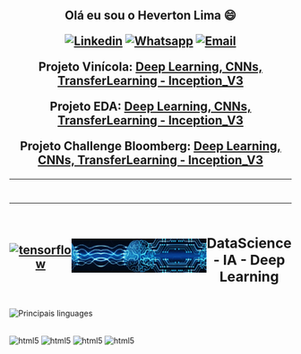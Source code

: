 <h2 align="center">

Olá eu sou o Heverton Lima 😄  

[![Linkedin](https://img.shields.io/badge/LinkedIn-0077B5?style=for-the-badge&logo=linkedin&logoColor=white)](https://www.linkedin.com/in/heverton-valério-de-lima) [![Whatsapp](https://img.shields.io/badge/WhatsApp-25D366?style=for-the-badge&logo=whatsapp&logoColor=white)](https://web.whatsapp.com/send?phone=5511919882710) 
[![Email](https://img.shields.io/badge/Gmail-D14836?style=for-the-badge&logo=gmail&logoColor=white)](heverton.v.lima@gmail.com)


Projeto Vinícola: 
[Deep Learning, CNNs, TransferLearning - Inception_V3](https://github.com/hevertonvalerio/vinicola_classificacao)

Projeto EDA: 
[Deep Learning, CNNs, TransferLearning - Inception_V3](https://github.com/hevertonvalerio/vinicola_classificacao)

Projeto Challenge Bloomberg: 
[Deep Learning, CNNs, TransferLearning - Inception_V3](https://github.com/hevertonvalerio/vinicola_classificacao)

---
<div style="display: flex; align-items: center;">
</div>

---
<div style="display: flex; align-items: center;">
  <a href="https://github.com/hevertonvalerio/TensorFlow/tree/main"_blank" rel="noreferrer">
    <img src="https://www.vectorlogo.zone/logos/tensorflow/tensorflow-ar21.svg" alt="tensorflow" style="width: 200px;" />
  </a>
  <a href="https://github.com/hevertonvalerio/TensorFlow/blob/main/README.md"_blank" rel="noreferrer">
  <img src="img/1677602982354.jpg" alt="tensorflow" style="width: 1000px;" />
  </a>
  <h3 align="center"> DataScience - IA - Deep Learning
</div>
  </h3>
</div>
</h2>



![Principais linguages](https://github-readme-stats.vercel.app/api/top-langs/?username=hevertonvalerio&hide_progress=true&theme=react&locate=pt-br)

<div style="display: inline_block"><br/>
 <img align="center" alt="html5" src="https://img.shields.io/badge/Python-3776AB?style=for-the-badge&logo=python&logoColor=white" />
 <img align="center" alt="html5" src="https://img.shields.io/badge/Microsoft_Excel-217346?style=for-the-badge&logo=microsoft-excel&logoColor=white" />
 <img align="center" alt="html5" src="https://img.shields.io/badge/Google_Cloud-4285F4?style=for-the-badge&logo=google-cloud&logoColor=white" />
 <img align="center" alt="html5" src="https://img.shields.io/badge/Colab-F9AB00?style=for-the-badge&logo=googlecolab&color=525252" />
</div>
